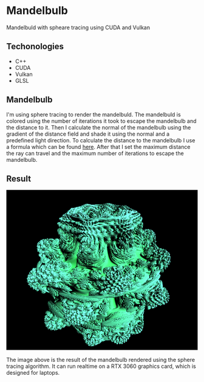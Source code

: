 # Mandelbulb
Mandelbuld with spheare tracing using CUDA and Vulkan

## Techonologies

- C++
- CUDA
- Vulkan
- GLSL

## Mandelbulb

I'm using sphere tracing to render the mandelbuld. 
The mandelbuld is colored using the number of iterations it took to escape the mandelbulb and the distance to it.
Then I calculate the normal of the mandelbulb using the gradient of the distance field and shade it using the normal and a predefined light direction.
To calculate the distance to the mandelbulb I use a formula which can be found [here](https://www.iquilezles.org/www/articles/mandelbulb/mandelbulb.htm).
After that I set the maximum distance the ray can travel and the maximum number of iterations to escape the mandelbulb.

## Result

![img.png](img.png)

The image above is the result of the mandelbulb rendered using the sphere tracing algorithm.
It can run realtime on a RTX 3060 graphics card, which is designed for laptops.